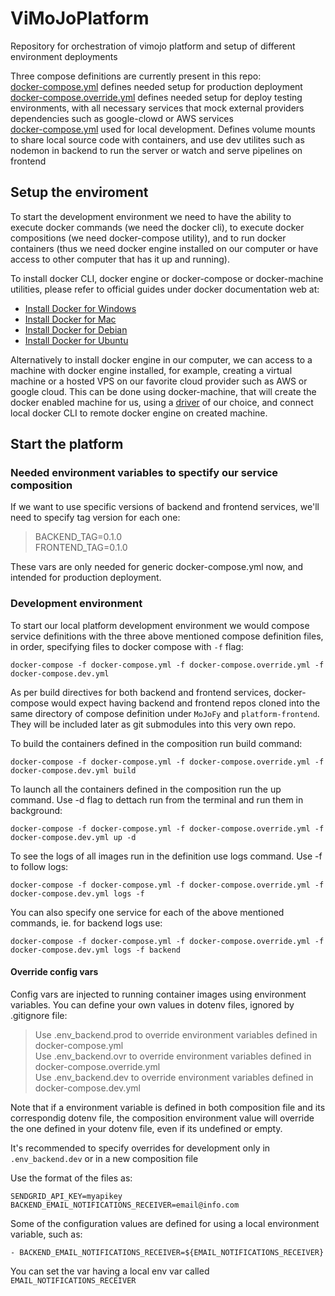 # ViMoJoPlatform

Repository for orchestration of vimojo platform and setup of different environment deployments

Three compose definitions are currently present in this repo:  
[docker-compose.yml](docker-compose.yml) defines needed setup for production deployment  
[docker-compose.override.yml](docker-compose.override.yml) defines needed setup for deploy testing environments, with 
all necessary services that mock external providers dependencies such as google-clowd or AWS services  
[docker-compose.yml](docker-compose.yml) used for local development. Defines volume mounts to share local source code 
with containers, and use dev utilites such as nodemon in backend to run the server or watch and serve pipelines on 
frontend

## Setup the enviroment

To start the development environment we need to have the ability to execute docker commands (we need the docker cli), 
to execute docker compositions (we need docker-compose utility), and to run docker containers (thus we need docker 
engine installed on our computer or have access to other computer that has it up and running).

To install docker CLI, docker engine or docker-compose or docker-machine utilities, please refer to official guides 
under docker documentation web at:
* [Install Docker for Windows](https://docs.docker.com/docker-for-windows/install/) 
* [Install Docker for Mac](https://docs.docker.com/docker-for-mac/install/)
* [Install Docker for Debian](https://docs.docker.com/install/linux/docker-ce/debian/)
* [Install Docker for Ubuntu](https://docs.docker.com/install/linux/docker-ce/ubuntu/)

Alternatively to install docker engine in our computer, we can access to a machine with docker engine installed, for 
example, creating a virtual machine or a hosted VPS on our favorite cloud provider such as AWS or google cloud. This 
can be done using docker-machine, that will create the docker enabled machine for us, using a 
[driver](https://docs.docker.com/machine/drivers/) of our choice, and connect local docker CLI to remote docker engine 
on created machine. 

## Start the platform

### Needed environment variables to spectify our service composition

If we want to use specific versions of backend and frontend services, we'll need to specify tag version for each one: 

>BACKEND_TAG=0.1.0  
>FRONTEND_TAG=0.1.0

These vars are only needed for generic docker-compose.yml now, and intended for production deployment.

### Development environment

To start our local platform development environment we would compose service definitions with the three above mentioned 
compose definition files, in order, specifying files to docker compose with `-f` flag:

```
docker-compose -f docker-compose.yml -f docker-compose.override.yml -f docker-compose.dev.yml
```

As per build directives for both backend and frontend services, docker-compose would expect having backend and frontend 
repos cloned into the same directory of compose definition under `MoJoFy` and `platform-frontend`. They will be included 
later as git submodules into this very own repo. 


To build the containers defined in the composition run build command:

```
docker-compose -f docker-compose.yml -f docker-compose.override.yml -f docker-compose.dev.yml build
```

To launch all the containers defined in the composition run the up command. Use -d flag to dettach run from the 
terminal and run them in background:

```
docker-compose -f docker-compose.yml -f docker-compose.override.yml -f docker-compose.dev.yml up -d
```

To see the logs of all images run in the definition use logs command. Use -f to follow logs:

```
docker-compose -f docker-compose.yml -f docker-compose.override.yml -f docker-compose.dev.yml logs -f
```

You can also specify one service for each of the above mentioned commands, ie. for backend logs use:

```
docker-compose -f docker-compose.yml -f docker-compose.override.yml -f docker-compose.dev.yml logs -f backend
```

#### Override config vars

Config vars are injected to running container images using environment variables. You can define your own values in 
dotenv files, ignored by .gitignore file:

> Use .env_backend.prod to override environment variables defined in docker-compose.yml  
> Use .env_backend.ovr to override environment variables defined in docker-compose.override.yml  
> Use .env_backend.dev to override environment variables defined in docker-compose.dev.yml

Note that if a environment variable is defined in both composition file and its correspondig dotenv file, the 
composition environment value will override the one defined in your dotenv file, even if its undefined or empty. 

It's recommended to specify overrides for development only in `.env_backend.dev` or in a new composition file

Use the format of the files as:

```
SENDGRID_API_KEY=myapikey
BACKEND_EMAIL_NOTIFICATIONS_RECEIVER=email@info.com
```

Some of the configuration values are defined for using a local environment variable, such as:

```
- BACKEND_EMAIL_NOTIFICATIONS_RECEIVER=${EMAIL_NOTIFICATIONS_RECEIVER}
```

You can set the var having a local env var called `EMAIL_NOTIFICATIONS_RECEIVER` 